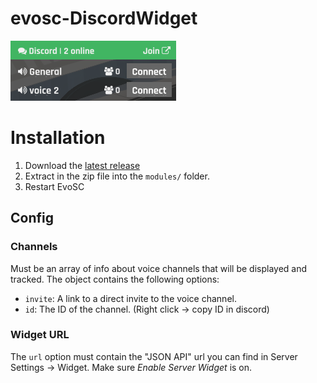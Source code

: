 # evosc-DiscordWidget

![](img/screenshot.png)

# Installation

1. Download the [latest release](https://github.com/snixtho/evosc-DiscordWidget/releases/latest/download/DiscordWidget.zip)
2. Extract in the zip file into the `modules/` folder.
3. Restart EvoSC

## Config

### Channels
Must be an array of info about voice channels that will be displayed and tracked. The object contains the following options:

- `invite`: A link to a direct invite to the voice channel.
- `id`: The ID of the channel. (Right click -> copy ID in discord)

### Widget URL
The `url` option must contain the "JSON API" url you can find in Server Settings -> Widget. Make sure *Enable Server Widget* is on.

